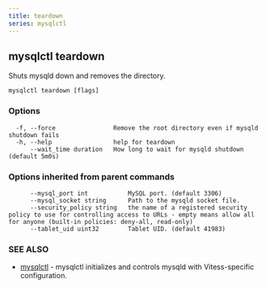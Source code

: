 ```yaml
---
title: teardown
series: mysqlctl
---
```

## mysqlctl teardown

Shuts mysqld down and removes the directory.

```
mysqlctl teardown [flags]
```

### Options

```
  -f, --force                Remove the root directory even if mysqld shutdown fails
  -h, --help                 help for teardown
      --wait_time duration   How long to wait for mysqld shutdown (default 5m0s)
```

### Options inherited from parent commands

```
      --mysql_port int           MySQL port. (default 3306)
      --mysql_socket string      Path to the mysqld socket file.
      --security_policy string   the name of a registered security policy to use for controlling access to URLs - empty means allow all for anyone (built-in policies: deny-all, read-only)
      --tablet_uid uint32        Tablet UID. (default 41983)
```

### SEE ALSO

* [mysqlctl](../)	 - mysqlctl initializes and controls mysqld with Vitess-specific configuration.

